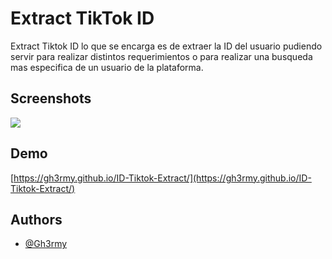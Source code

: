 
# Extract TikTok ID 

Extract Tiktok ID lo que se encarga es de extraer la ID del usuario pudiendo servir para realizar distintos requerimientos o para realizar una busqueda mas especifica de un usuario de la plataforma.

## Screenshots

![](https://i.ibb.co/fvDptDL/image.png)


## Demo

[https://gh3rmy.github.io/ID-Tiktok-Extract/](https://gh3rmy.github.io/ID-Tiktok-Extract/)


## Authors

- [@Gh3rmy](https://www.github.com/Gh3rmy)

